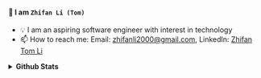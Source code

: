 #### 👋 I am `Zhifan Li (Tom)` 
- 💡 I am an aspiring software engineer with interest in technology 
- 📫 How to reach me: Email: zhifanli2000@gmail.com, LinkedIn:  [Zhifan Tom Li]

<details>
 <summary><b>Github Stats</b></summary>
 <br>
 
![github stats](https://github-readme-stats.vercel.app/api?username=zhifanl&theme=dark&show_icons=true&bg_color=1a1a1a&icon_color=a0ffff&count_private=true&include_all_commits=true&show_icons=true)
 </details>
 
 ##
 
  [Zhifan Tom Li]: <https://www.linkedin.com/in/zhifan-tom-li>
 
